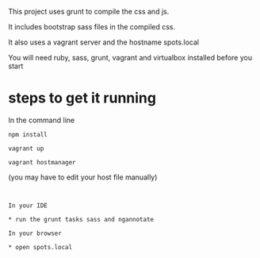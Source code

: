 This project uses grunt to compile the css and js.

It includes bootstrap sass files in the compiled css.

It also uses a vagrant server and the hostname spots.local

You will need ruby, sass, grunt, vagrant and virtualbox installed before you start

# steps to get it running

In the command line


```
npm install
```
```
vagrant up
```
```
vagrant hostmanager
```
 (you may have to edit your host file manually)
```


In your IDE

* run the grunt tasks sass and ngannotate

In your browser

* open spots.local